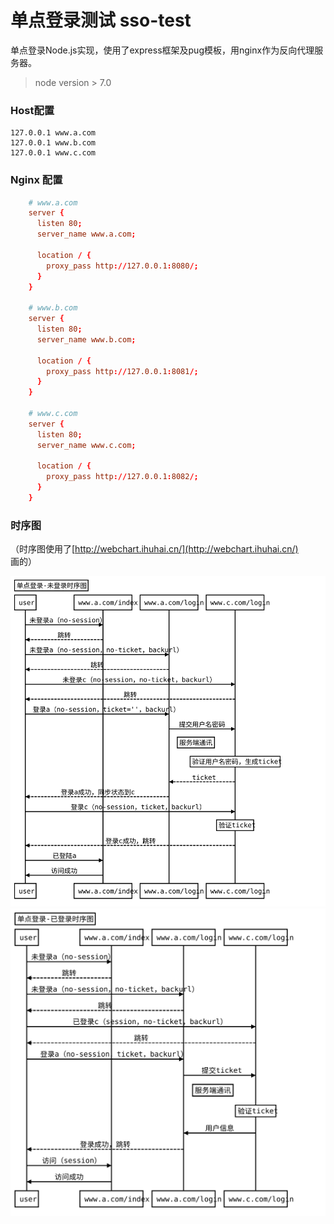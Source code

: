 # 单点登录测试 sso-test

单点登录Node.js实现，使用了express框架及pug模板，用nginx作为反向代理服务器。

> node version > 7.0

### Host配置
```
127.0.0.1 www.a.com
127.0.0.1 www.b.com
127.0.0.1 www.c.com
```

### Nginx 配置
```conf
    # www.a.com
    server {
      listen 80;
      server_name www.a.com;

      location / {
        proxy_pass http://127.0.0.1:8080/;
      }
    }

    # www.b.com
    server {
      listen 80;
      server_name www.b.com;

      location / {
        proxy_pass http://127.0.0.1:8081/;
      }
    }

    # www.c.com
    server {
      listen 80;
      server_name www.c.com;

      location / {
        proxy_pass http://127.0.0.1:8082/;
      }
    }
```

### 时序图

（时序图使用了[http://webchart.ihuhai.cn/](http://webchart.ihuhai.cn/) 画的）

![单点登录-未登录时序图](./docs/单点登录-未登录时序图.svg)
![单点登录-已登录时序图](./docs/单点登录-已登录时序图.svg)